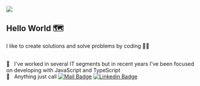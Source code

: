 <img width="auto" src="https://i.imgur.com/Wpoh2dD.jpg">

## Hello World :world_map:

I like to create solutions and solve problems by coding :technologist:

 <br/> :briefcase: &nbsp; I've worked in several IT segments but in recent years I've been focused on developing with JavaScript and TypeScript
 <br/> :call_me_hand: &nbsp; Anything just call
[![Mail Badge](https://img.shields.io/badge/-gui@potssmail.com-c14438?style=flat-square&logo=Gmail&logoColor=white&link=mailto:gui@potssmail.com)](mailto:gui@potssmail.com)
[![Linkedin Badge](https://img.shields.io/badge/-Guilherme_(Gui)_César-blue?style=flat-square&logo=Linkedin&logoColor=white&link=https://www.linkedin.com/in/gheesezer/)](https://www.linkedin.com/in/gheesezer/)

